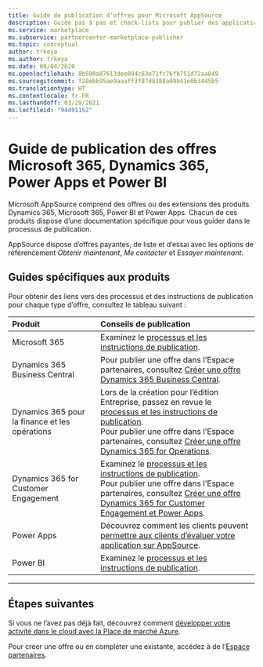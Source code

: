 ```yaml
---
title: Guide de publication d’offres pour Microsoft AppSource
description: Guide pas à pas et check-lists pour publier des applications dans Microsoft AppSource pour Microsoft 365, Dynamics 365, Power BI et Power Apps.
ms.service: marketplace
ms.subservice: partnercenter-marketplace-publisher
ms.topic: conceptual
author: trkeya
ms.author: trkeya
ms.date: 09/04/2020
ms.openlocfilehash: 8b500a87613dee094c63e71fc76fb751d72aa049
ms.sourcegitcommit: f28ebb95ae9aaaff3f87d8388a09b41e0b3445b5
ms.translationtype: HT
ms.contentlocale: fr-FR
ms.lasthandoff: 03/29/2021
ms.locfileid: "94491152"
---
```

# <a name="offer-publishing-guide-for-microsoft-365-dynamics-365-power-apps-and-power-bi"></a>Guide de publication des offres Microsoft 365, Dynamics 365, Power Apps et Power BI

Microsoft AppSource comprend des offres ou des extensions des produits Dynamics 365, Microsoft 365, Power BI et Power Apps. Chacun de ces produits dispose d’une documentation spécifique pour vous guider dans le processus de publication. 

AppSource dispose d’offres payantes, de liste et d’essai avec les options de référencement *Obtenir maintenant*, *Me contacter* et *Essayer maintenant*.

## <a name="product-specific-guides"></a>Guides spécifiques aux produits

Pour obtenir des liens vers des processus et des instructions de publication pour chaque type d’offre, consultez le tableau suivant :

| Produit    | Conseils de publication  |
| :------------------- | :-------------------|
| Microsoft 365 | Examinez le [processus et les instructions de publication](/office/dev/store/submit-to-appsource-via-partner-center). |
| Dynamics 365 Business Central | Pour publier une offre dans l’Espace partenaires, consultez [Créer une offre Dynamics 365 Business Central](./partner-center-portal/create-new-business-central-offer.md). |
| Dynamics 365 pour la finance et les opérations | Lors de la création pour l’édition Entreprise, passez en revue le [processus et les instructions de publication](/dynamics365/fin-ops-core/dev-itpro/lcs-solutions/lcs-solutions-app-source).<br/>Pour publier une offre dans l’Espace partenaires, consultez [Créer une offre Dynamics 365 for Operations](./partner-center-portal/create-new-operations-offer.md).  |
| Dynamics 365 for Customer Engagement | Examinez le [processus et les instructions de publication](/dynamics365/customer-engagement/developer/publish-app-appsource).<br/>Pour publier une offre dans l’Espace partenaires, consultez [Créer une offre Dynamics 365 for Customer Engagement et Power Apps](./partner-center-portal/create-new-customer-engagement-offer.md).  |
| Power Apps | Découvrez comment les clients peuvent [permettre aux clients d’évaluer votre application sur AppSource](https://powerapps.microsoft.com/blog/appsource-test-drive/). |
| Power BI | Examinez le [processus et les instructions de publication](/power-bi/developer/office-store). |

---

## <a name="next-steps"></a>Étapes suivantes

Si vous ne l’avez pas déjà fait, découvrez comment [développer votre activité dans le cloud avec la Place de marché Azure](https://azuremarketplace.microsoft.com/sell).

Pour créer une offre ou en compléter une existante, accédez à de l’[Espace partenaires](https://partner.microsoft.com/dashboard/account/v3/enrollment/introduction/partnership).
